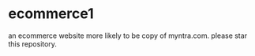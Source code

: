# ecommerce1
an ecommerce website more likely to be copy of myntra.com. please star this repository.  
